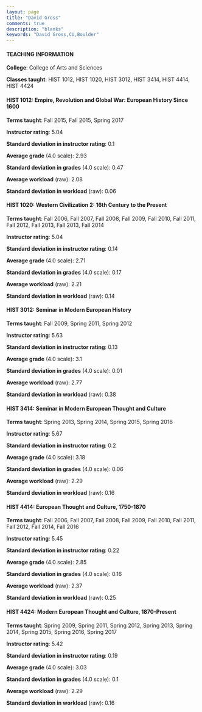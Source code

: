 ```yaml
---
layout: page
title: "David Gross" 
comments: true
description: "blanks"
keywords: "David Gross,CU,Boulder"
---
```

<head>
<script src="https://ajax.googleapis.com/ajax/libs/jquery/2.1.3/jquery.min.js"></script>
<script src="https://dl.dropboxusercontent.com/s/pc42nxpaw1ea4o9/highcharts.js?dl=0"></script>
<!-- <script src="../assets/js/highcharts.js"></script> -->
<style type="text/css">@font-face {
	font-family: "Bebas Neue";
	src: url(https://www.filehosting.org/file/details/544349/BebasNeue Regular.otf) format("opentype");
	}
	h1.Bebas { 
		font-family: "Bebas Neue", Verdana, Tahoma;
	}
</style>
</head>
	   
#### TEACHING INFORMATION

**College**: College of Arts and Sciences

**Classes taught**: HIST 1012, HIST 1020, HIST 3012, HIST 3414, HIST 4414, HIST 4424

#### HIST 1012: Empire, Revolution and Global War: European History Since 1600

**Terms taught**: Fall 2015, Fall 2015, Spring 2017

**Instructor rating**: 5.04

**Standard deviation in instructor rating**: 0.1

**Average grade** (4.0 scale): 2.93

**Standard deviation in grades** (4.0 scale): 0.47

**Average workload** (raw): 2.08

**Standard deviation in workload** (raw): 0.06

#### HIST 1020: Western Civilization 2: 16th Century to the Present

**Terms taught**: Fall 2006, Fall 2007, Fall 2008, Fall 2009, Fall 2010, Fall 2011, Fall 2012, Fall 2013, Fall 2013, Fall 2014

**Instructor rating**: 5.04

**Standard deviation in instructor rating**: 0.14

**Average grade** (4.0 scale): 2.71

**Standard deviation in grades** (4.0 scale): 0.17

**Average workload** (raw): 2.21

**Standard deviation in workload** (raw): 0.14

#### HIST 3012: Seminar in Modern European History

**Terms taught**: Fall 2009, Spring 2011, Spring 2012

**Instructor rating**: 5.63

**Standard deviation in instructor rating**: 0.13

**Average grade** (4.0 scale): 3.1

**Standard deviation in grades** (4.0 scale): 0.01

**Average workload** (raw): 2.77

**Standard deviation in workload** (raw): 0.38

#### HIST 3414: Seminar in Modern European Thought and Culture

**Terms taught**: Spring 2013, Spring 2014, Spring 2015, Spring 2016

**Instructor rating**: 5.67

**Standard deviation in instructor rating**: 0.2

**Average grade** (4.0 scale): 3.18

**Standard deviation in grades** (4.0 scale): 0.06

**Average workload** (raw): 2.29

**Standard deviation in workload** (raw): 0.16

#### HIST 4414: European Thought and Culture, 1750-1870

**Terms taught**: Fall 2006, Fall 2007, Fall 2008, Fall 2009, Fall 2010, Fall 2011, Fall 2012, Fall 2014, Fall 2016

**Instructor rating**: 5.45

**Standard deviation in instructor rating**: 0.22

**Average grade** (4.0 scale): 2.85

**Standard deviation in grades** (4.0 scale): 0.16

**Average workload** (raw): 2.37

**Standard deviation in workload** (raw): 0.25

#### HIST 4424: Modern European Thought and Culture, 1870-Present

**Terms taught**: Spring 2009, Spring 2011, Spring 2012, Spring 2013, Spring 2014, Spring 2015, Spring 2016, Spring 2017

**Instructor rating**: 5.42

**Standard deviation in instructor rating**: 0.19

**Average grade** (4.0 scale): 3.03

**Standard deviation in grades** (4.0 scale): 0.1

**Average workload** (raw): 2.29

**Standard deviation in workload** (raw): 0.16

